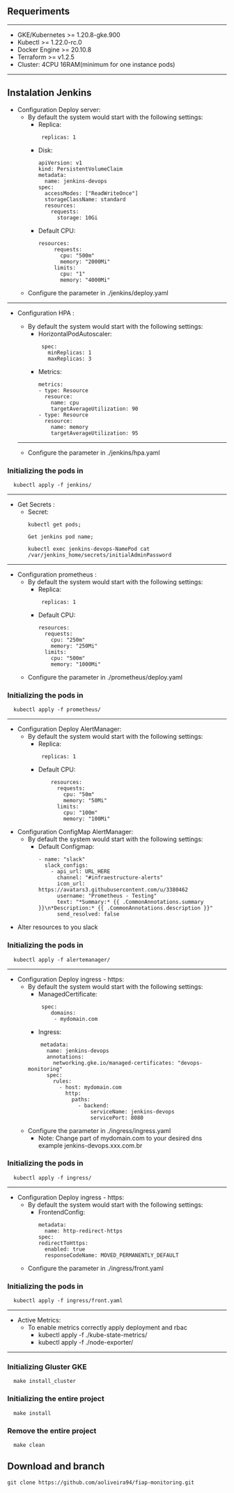 ## Requeriments
---
* GKE/Kubernetes >= 1.20.8-gke.900
* Kubectl >= 1.22.0-rc.0
* Docker Engine >= 20.10.8
* Terraform >= v1.2.5
* Cluster: 4CPU 16RAM(minimum for one instance pods)
----
## Instalation Jenkins
* Configuration Deploy server:
  * By default the system would start with the following settings:
    * Replica:
       ```
        replicas: 1
        ```
    * Disk:
        ```
       apiVersion: v1
       kind: PersistentVolumeClaim
       metadata:
          name: jenkins-devops
        spec:
          accessModes: ["ReadWriteOnce"]
          storageClassName: standard
          resources:
            requests:
              storage: 10Gi
        ```
    * Default CPU:
       ```
       resources:
            requests:
              cpu: "500m"
              memory: "2000Mi"
            limits:
              cpu: "1"
              memory: "4000Mi"
        ```
   * Configure the parameter in ./jenkins/deploy.yaml
----
* Configuration HPA :
  * By default the system would start with the following settings:
    * HorizontalPodAutoscaler:
       ```
        spec:
          minReplicas: 1
          maxReplicas: 3
       ```
    * Metrics:
        ```
        metrics:
        - type: Resource
          resource:
            name: cpu
            targetAverageUtilization: 90
        - type: Resource
          resource:
            name: memory
            targetAverageUtilization: 95
        ```
  ----

  * Configure the parameter in ./jenkins/hpa.yaml

### Initializing the pods in
   ```
     kubectl apply -f jenkins/
   ```
----
* Get Secrets :
    * Secret:
       ```
      kubectl get pods;

      Get jenkins pod name;

      kubectl exec jenkins-devops-NamePod cat /var/jenkins_home/secrets/initialAdminPassword

      ```
----
* Configuration prometheus :
  * By default the system would start with the following settings:
     * Replica:
       ```
        replicas: 1
        ```
     * Default CPU:
          ```
          resources:
            requests:
              cpu: "250m"
              memory: "250Mi"
            limits:
              cpu: "500m"
              memory: "1000Mi"
        ```
   * Configure the parameter in ./prometheus/deploy.yaml
### Initializing the pods in
   ```
     kubectl apply -f prometheus/
   ```
----
* Configuration Deploy AlertManager:
  * By default the system would start with the following settings:
    * Replica:
       ```
        replicas: 1
        ```
    * Default CPU:
      ```
          resources:
            requests:
              cpu: "50m"
              memory: "50Mi"
            limits:
              cpu: "100m"
              memory: "100Mi"
        ```
* Configuration ConfigMap AlertManager:
  * By default the system would start with the following settings:
    * Default Configmap:
      ```
      - name: "slack"
        slack_configs:
          - api_url: URL_HERE
            channel: "#infraestructure-alerts"
            icon_url: https://avatars3.githubusercontent.com/u/3380462
            username: "Prometheus - Testing"
            text: "*Summary:* {{ .CommonAnnotations.summary }}\n*Description:* {{ .CommonAnnotations.description }}"
            send_resolved: false
        ```
* Alter resources to you slack
### Initializing the pods in
   ```
     kubectl apply -f alertemanager/
   ```
----
* Configuration Deploy ingress - https:
  * By default the system would start with the following settings:
    * ManagedCertificate:
        ```
         spec:
            domains:
             - mydomain.com
        ```
    * Ingress:
    ```
        metadata:
          name: jenkins-devops
          annotations:
            networking.gke.io/managed-certificates: "devops-monitoring"
          spec:
            rules:
              - host: mydomain.com
                http:
                  paths:
                    - backend:
                        serviceName: jenkins-devops
                        servicePort: 8080
       ```
  * Configure the parameter in ./ingress/ingress.yaml
    * Note: Change part of mydomain.com to your desired dns example jenkins-devops.xxx.com.br
### Initializing the pods in
   ```
     kubectl apply -f ingress/
   ```
----
* Configuration Deploy ingress - https:
  * By default the system would start with the following settings:
    * FrontendConfig:
        ```
        metadata:
          name: http-redirect-https
      spec:
        redirectToHttps:
          enabled: true
          responseCodeName: MOVED_PERMANENTLY_DEFAULT
        ```
  * Configure the parameter in ./ingress/front.yaml
### Initializing the pods in
   ```
     kubectl apply -f ingress/front.yaml
   ```
----
* Active Metrics:
    *  To enable metrics correctly apply deployment and rbac
        * kubectl apply -f ./kube-state-metrics/
        * kubectl apply -f ./node-exporter/
---
### Initializing Gluster GKE
  ```
    make install_cluster
   ```

### Initializing the entire project
  ```
    make install
   ```

### Remove the entire project
  ```
    make clean
   ```

## Download and branch
  ```
  git clone https://github.com/aoliveira94/fiap-monitoring.git
```
